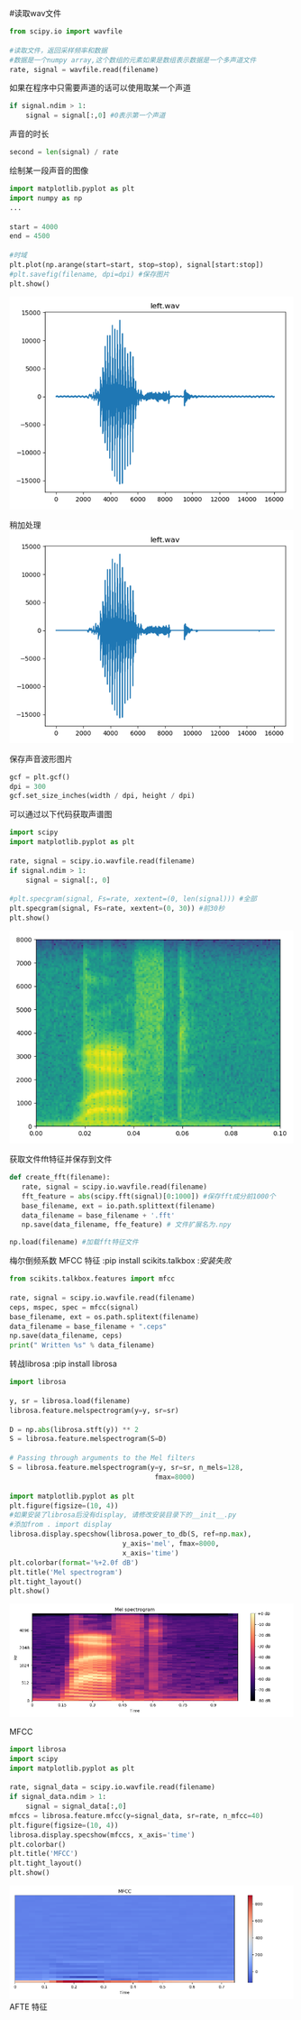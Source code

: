 #读取wav文件

```python
from scipy.io import wavfile

#读取文件，返回采样频率和数据
#数据是一个numpy array,这个数组的元素如果是数组表示数据是一个多声道文件
rate, signal = wavfile.read(filename)
```
如果在程序中只需要声道的话可以使用取某一个声道
```python
if signal.ndim > 1:
    signal = signal[:,0] #0表示第一个声道
```
声音的时长
```python
second = len(signal) / rate
```
绘制某一段声音的图像
```python
import matplotlib.pyplot as plt
import numpy as np
...

start = 4000
end = 4500

#时域
plt.plot(np.arange(start=start, stop=stop), signal[start:stop])
#plt.savefig(filename, dpi=dpi) #保存图片
plt.show()
```
![wav_plot](/images/wav_plot.png)
   
稍加处理   
![wav_plot_200](/images/wav_plot_200.png)


保存声音波形图片
```python
gcf = plt.gcf()
dpi = 300
gcf.set_size_inches(width / dpi, height / dpi)
```

可以通过以下代码获取声谱图

```python
import scipy
import matplotlib.pyplot as plt

rate, signal = scipy.io.wavfile.read(filename)
if signal.ndim > 1:
    signal = signal[:, 0]

#plt.specgram(signal, Fs=rate, xextent=(0, len(signal))) #全部
plt.specgram(signal, Fs=rate, xextent=(0, 30)) #前30秒
plt.show()
```
![File](../images/file.png)

获取文件fft特征并保存到文件
```python
def create_fft(filename):
   rate, signal = scipy.io.wavfile.read(filename)
   fft_feature = abs(scipy.fft(signal)[0:1000]) #保存fft成分前1000个
   base_filename, ext = io.path.splittext(filename)
   data_filename = base_filename + '.fft'
   np.save(data_filename, ffe_feature) # 文件扩展名为.npy
```
```python
np.load(filename) #加载fft特征文件
```

梅尔倒频系数 MFCC 特征
:pip install scikits.talkbox
:*安装失败* 

```python
from scikits.talkbox.features import mfcc

rate, signal = scipy.io.wavfile.read(filename)
ceps, mspec, spec = mfcc(signal)
base_filename, ext = os.path.splitext(filename)
data_filename = base_filename + ".ceps"
np.save(data_filename, ceps)
print(" Written %s" % data_filename)
```
转战librosa
:pip install librosa
```python
import librosa

y, sr = librosa.load(filename)
librosa.feature.melspectrogram(y=y, sr=sr)

D = np.abs(librosa.stft(y)) ** 2
S = librosa.feature.melspectrogram(S=D)

# Passing through arguments to the Mel filters
S = librosa.feature.melspectrogram(y=y, sr=sr, n_mels=128,
                                    fmax=8000)

import matplotlib.pyplot as plt
plt.figure(figsize=(10, 4))
#如果安装了librosa后没有display, 请修改安装目录下的__init__.py
#添加from . import display
librosa.display.specshow(librosa.power_to_db(S, ref=np.max),
                            y_axis='mel', fmax=8000,
                            x_axis='time')
plt.colorbar(format='%+2.0f dB')
plt.title('Mel spectrogram')
plt.tight_layout()
plt.show()
```
![Melspectrogram](/images/melspectrogram.png)

MFCC
```python
import librosa
import scipy
import matplotlib.pyplot as plt

rate, signal_data = scipy.io.wavfile.read(filename)
if signal_data.ndim > 1:
    signal = signal_data[:,0]
mfccs = librosa.feature.mfcc(y=signal_data, sr=rate, n_mfcc=40)
plt.figure(figsize=(10, 4))
librosa.display.specshow(mfccs, x_axis='time')
plt.colorbar()
plt.title('MFCC')
plt.tight_layout()
plt.show()
```
![Mfcc](/images/mfcc.png)
AFTE 特征

